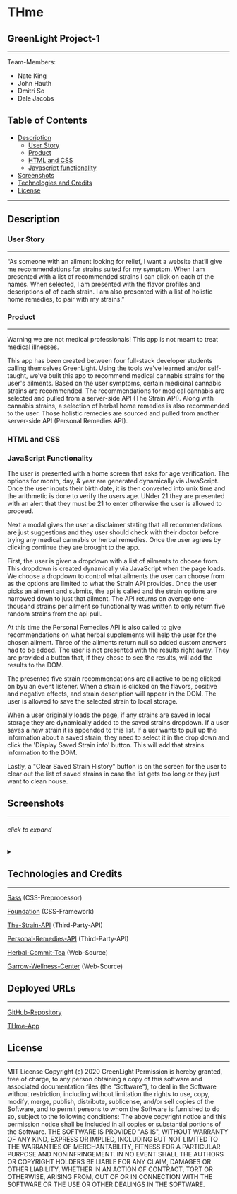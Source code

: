 # THme

## GreenLight Project-1
<hr />
<p>Team-Members:</p>
<ul>
<li>Nate King</li>
<li>John Hauth</li>
<li>Dmitri So</li>
<li>Dale Jacobs</li>
</ul>


## Table of Contents
 * [Description](#description)
    + [User Story](#user-story)
    + [Product](#product)
    + [HTML and CSS](#html-and-css)
    + [Javascript functionality](#javascript-functionality)
  * [Screenshots](#screenshots)
  * [Technologies and Credits](#technologies-and-credits)
  * [License](#license)
<hr />


## Description

### User Story
<hr />
<p>“As someone with an ailment looking for relief, I want a website  that’ll give me recommendations for strains suited for my symptom. When I am presented with a list of recommended strains I can click on each of the names. When selected, I am presented with the flavor profiles and descriptions of of each strain. I am also presented with a list of holistic home remedies, to pair with my strains.”</p>


### Product
<hr />
<p>Warning we are not medical professionals! This app is not meant to treat medical illnesses.</p>

<p>This app has been created between four full-stack developer students calling themselves GreenLight. Using the tools we've learned and/or self-taught, we've built this app to recommend medical cannabis strains for the user's ailments. Based on the user symptoms, certain medicinal cannabis strains are recommended. The recommendations for medical cannabis are selected and pulled from a server-side API (The Strain API).
Along with cannabis strains, a selection of herbal home remedies is also recommended to the user. Those holistic remedies are sourced and pulled from another server-side API (Personal Remedies API).
</p>

### HTML and CSS

### JavaScript Functionality
The user is presented with a home screen that asks for age verification. The options for month, day, & year are generated dynamically via JavaScript. Once the user inputs their birth date, it is then converted into unix time and the arithmetic is done to verify the users age. UNder 21 they are presented with an alert that they must be 21 to enter otherwise the user is allowed to proceed. 

Next a modal gives the user a disclaimer stating that all recommendations are just suggestions and they user should check with their doctor before trying any medical cannabis or herbal remedies. Once the user agrees by clicking continue they are brought to the app.  

First, the user is given a dropdown with a list of ailments to choose from. This dropdown is created dynamically via JavaScript when the page loads. We choose a dropdown to control what ailments the user can choose from as the options are limited to what the Strain API provides. Once the user picks an ailment and submits, the api is called and the strain options are narrowed down to just that ailment. The API returns on average one-thousand strains per ailment so functionality was written to only return five random strains from the api pull. 

At this time the Personal Remedies API is also called to give recommendations on what herbal supplements will help the user for the chosen ailment. Three of the ailments return null so added custom answers had to be added. The user is not presented with the results right away. They are provided a button that, if they chose to see the results, will add the results to the DOM. 

The presented five strain recommendations are all active to being clicked on byu an event listener. When a strain is clicked on the flavors, positive and negative effects, and strain description will appear in the DOM. The user is allowed to save the selected strain to local storage. 

When a user originally loads the page, if any strains are saved in local storage they are dynamically added to the saved strains dropdown. If a user saves a new strain it is appended to this list. If a uer wants to pull up the information about a saved strain, they need to select it in the drop down and click the 'Display Saved Strain info' button. This will add that strains information to the DOM. 

Lastly, a "Clear Saved Strain History" button is on the screen for the user to clear out the list of saved strains in case the list gets too long or they just want to clean house.

## Screenshots

<hr />

###### click to expand
<details>
    <!--INDEX PAGE IMAGES-->
	<tr>
    	<td>
            <h1>Full Application Demo</h1>
			<img width="400" alt="400 index" src="assets/images/THmeDemoFull.gif">
		</td>
		<td>
            <h1>Save Strains Demo</h1>
			<img width="400" alt="400 index" src="assets/images/THmeLocalStorage.gif">
		</td>
	</tr>
<summary></summary>

</details>
<p></p>

## Technologies and Credits
<hr />

[Sass](https://sass-lang.com/guide) (CSS-Preprocessor)

[Foundation](https://get.foundation/index.html) (CSS-Framework)

[The-Strain-API](http://strains.evanbusse.com/index.html) (Third-Party-API)

[Personal-Remedies-API](https://nutridigm-api-dev.azurewebsites.net/swagger/ui/index) (Third-Party-API)

[Herbal-Commit-Tea](https://herbalcommittea.com/blog/5%20Herbs%20for%20Menstrual%20Cramps%20&%20Period%20Symptoms) (Web-Source)

[Garrow-Wellness-Center](https://garrowwellnesscenter.com/top-5-best-natural-muscle-relaxers/) (Web-Source)


## Deployed URLs
<hr />

[GitHub-Repository](https://github.com/dmitriso/THme)

[THme-App](https://dmitriso.github.io/THme/)


## License
<hr />
MIT License
Copyright (c) 2020 GreenLight
Permission is hereby granted, free of charge, to any person obtaining a copy
of this software and associated documentation files (the "Software"), to deal
in the Software without restriction, including without limitation the rights
to use, copy, modify, merge, publish, distribute, sublicense, and/or sell
copies of the Software, and to permit persons to whom the Software is
furnished to do so, subject to the following conditions:
The above copyright notice and this permission notice shall be included in all
copies or substantial portions of the Software.
THE SOFTWARE IS PROVIDED "AS IS", WITHOUT WARRANTY OF ANY KIND, EXPRESS OR
IMPLIED, INCLUDING BUT NOT LIMITED TO THE WARRANTIES OF MERCHANTABILITY,
FITNESS FOR A PARTICULAR PURPOSE AND NONINFRINGEMENT. IN NO EVENT SHALL THE
AUTHORS OR COPYRIGHT HOLDERS BE LIABLE FOR ANY CLAIM, DAMAGES OR OTHER
LIABILITY, WHETHER IN AN ACTION OF CONTRACT, TORT OR OTHERWISE, ARISING FROM,
OUT OF OR IN CONNECTION WITH THE SOFTWARE OR THE USE OR OTHER DEALINGS IN THE
SOFTWARE.